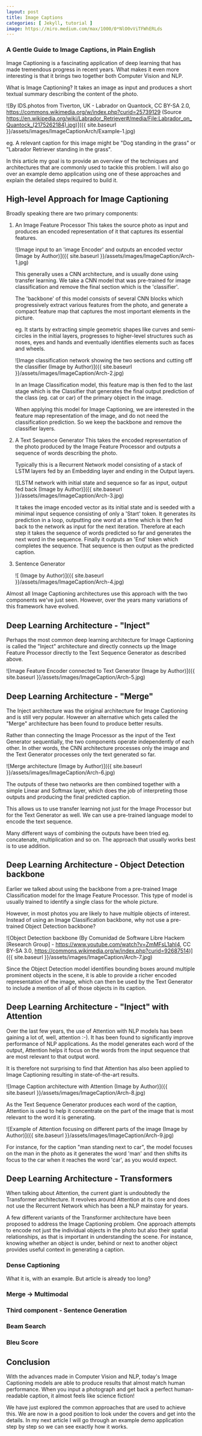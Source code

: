 ```yaml
---
layout: post
title: Image Captions
categories: [ Jekyll, tutorial ]
image: https://miro.medium.com/max/1000/0*NlO0vViTFWhERLds
---
```


### A Gentle Guide to Image Captions, in Plain English

Image Captioning is a fascinating application of deep learning that has made tremendous progress in recent years. What makes it even more interesting is that it brings two together both Computer Vision and NLP.

What is Image Captioning? It takes an image as input and produces a short textual summary describing the content of the photo.

![By IDS.photos from Tiverton, UK - Labrador on Quantock, CC BY-SA 2.0, https://commons.wikimedia.org/w/index.php?curid=25739129 (Source https://en.wikipedia.org/wiki/Labrador_Retriever#/media/File:Labrador_on_Quantock_(2175262184).jpg)]({{ site.baseurl }}/assets/images/ImageCaptionArch/Example-1.jpg)

eg. A relevant caption for this image might be "Dog standing in the grass" or "Labrador Retriever standing in the grass".

In this article my goal is to provide an overview of the techniques and architectures that are commonly used to tackle this problem. I will also go over an example demo application using one of these approaches and explain the detailed steps required to build it.

## High-level Approach for Image Captioning

Broadly speaking there are two primary components:

1. An Image Feature Processor
   This takes the source photo as input and produces an encoded representation of it that captures its essential features.

   ![Image input to an 'image Encoder' and outputs an encoded vector (Image by Author)]({{ site.baseurl }}/assets/images/ImageCaption/Arch-1.jpg)

   This generally uses a CNN architecture, and is usually done using transfer learning. We take a CNN model that was pre-trained for image classification and remove the final section which is the 'classifier'. 
   
   The 'backbone' of this model consists of several CNN blocks which progressively extract various features from the photo, and generate a compact feature map that captures the most important elements in the picture. 
   
   eg. It starts by extracting simple geometric shapes like curves and semi-circles in the initial layers, progresses to higher-level structures such as noses, eyes and hands and eventually identifies elements such as faces and wheels.

   ![Image classification network showing the two sections and cutting off the classifier (Image by Author)]({{ site.baseurl }}/assets/images/ImageCaption/Arch-2.jpg)

   In an Image Classification model, this feature map is then fed to the last stage which is the Classifier that generates the final output prediction of the class (eg. cat or car) of the primary object in the image.

   When applying this model for Image Captioning, we are interested in the feature map representation of the image, and do not need the classification prediction. So we keep the backbone and remove the classifier layers. 

2. A Text Sequence Generator
   This takes the encoded representation of the photo produced by the Image Feature Processor and outputs a sequence of words describing the photo.

   Typically this is a Recurrent Network model consisting of a stack of LSTM layers fed by an Embedding layer and ending in the Output layers.

   ![LSTM network with initial state and sequence so far as input, output fed back (Image by Author)]({{ site.baseurl }}/assets/images/ImageCaption/Arch-3.jpg)
   
   It takes the image encoded vector as its initial state and is seeded with a minimal input sequence consisting of only a 'Start' token. It generates its prediction in a loop, outputting one word at a time which is then fed back to the network as input for the next iteration. Therefore at each step it takes the sequence of words predicted so far and generates the next word in the sequence. Finally it outputs an 'End' token which completes the sequence. That sequence is then output as the predicted caption.

3. Sentence Generator
   
   ![ (Image by Author)]({{ site.baseurl }}/assets/images/ImageCaption/Arch-4.jpg)

Almost all Image Captioning architectures use this approach with the two components we've just seen. However, over the years many variations of this framework have evolved.

## Deep Learning Architecture - "Inject"
Perhaps the most common deep learning architecture for Image Captioning is called the "Inject" architecture and directly connects up the Image Feature Processor directly to the Text Sequence Generator as described above.

![Image Feature Encoder connected to Text Generator (Image by Author)]({{ site.baseurl }}/assets/images/ImageCaption/Arch-5.jpg)

## Deep Learning Architecture - "Merge"
The Inject architecture was the original architecture for Image Captioning and is still very popular. However an alternative which gets called the "Merge" architecture has been found to produce better results.

Rather than connecting the Image Processor as the input of the Text Generator sequentially, the two components operate independently of each other. In other words, the CNN architecture processes only the image and the Text Generator processes only the text generated so far.

![Merge architecture (Image by Author)]({{ site.baseurl }}/assets/images/ImageCaption/Arch-6.jpg)

The outputs of these two networks are then combined together with a simple Linear and Softmax layer, which does the job of interpreting those outputs and producing the final predicted caption.

This allows us to use transfer learning not just for the Image Processor but for the Text Generator as well. We can use a pre-trained language model to encode the text sequence.

Many different ways of combining the outputs have been tried eg. concatenate, multiplication and so on. The approach that usually works best is to use addition.

## Deep Learning Architecture - Object Detection backbone
Earlier we talked about using the backbone from a pre-trained Image Classification model for the Image Feature Processor. This type of model is usually trained to identify a single class for the whole picture. 

However, in most photos you are likely to have multiple objects of interest. Instead of using an Image Classification backbone, why not use a pre-trained Object Detection backbone?

![Object Detection backbone (By Comunidad de Software Libre Hackem [Research Group] - https://www.youtube.com/watch?v=ZmMFsL1ahI4, CC BY-SA 3.0, https://commons.wikimedia.org/w/index.php?curid=92687514)]({{ site.baseurl }}/assets/images/ImageCaption/Arch-7.jpg)

Since the Object Detection model identifies bounding boxes around multiple prominent objects in the scene, it is able to provide a richer encoded representation of the image, which can then be used by the Text Generator to include a mention of all of those objects in its caption.

## Deep Learning Architecture - "Inject" with Attention
Over the last few years, the use of Attention with NLP models has been gaining a lot of, well, attention :-). It has been found to significantly improve performance of NLP applications. As the model generates each word of the output, Attention helps it focus on the words from the input sequence that are most relevant to that output word.

It is therefore not surprising to find that Attention has also been applied to Image Captioning resulting in state-of-the-art results.

![Image Caption architecture with Attention (Image by Author)]({{ site.baseurl }}/assets/images/ImageCaption/Arch-8.jpg)

As the Text Sequence Generator produces each word of the caption, Attention is used to help it concentrate on the part of the image that is most relevant to the word it is generating.

![Example of Attention focusing on different parts of the image (Image by Author)]({{ site.baseurl }}/assets/images/ImageCaption/Arch-9.jpg)

For instance, for the caption "man standing next to car", the model focuses on the man in the photo as it generates the word 'man' and then shifts its focus to the car when it reaches the word 'car', as you would expect.

## Deep Learning Architecture - Transformers
When talking about Attention, the current giant is undoubtedly the Transformer architecture. It revolves around Attention at its core and does not use the Recurrent Network which has been a NLP mainstay for years.

A few different variants of the Transformer architecture have been proposed to address the Image Captioning problem. One approach attempts to encode not just the individual objects in the photo but also their spatial relationships, as that is important in understanding the scene. For instance, knowing whether an object is under, behind or next to another object provides useful context in generating a caption.

### Dense Captioning

What it is, with an example. But article is already too long?

### Merge -> Multimodal
### Third component - Sentence Generation
### Beam Search
### Bleu Score

## Conclusion
With the advances made in Computer Vision and NLP, today's Image Captioning models are able to produce results that almost match human performance. When you input a photograph and get back a perfect human-readable caption, it almost feels like science fiction!

We have just explored the common approaches that are used to achieve this. We are now in a good position to look under the covers and get into the details. In my next article I will go through an example demo application step by step so we can see exactly how it works.
